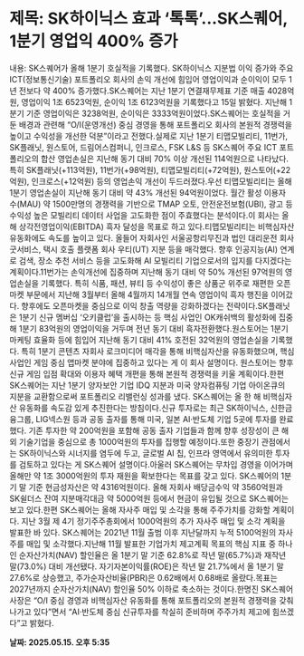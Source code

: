 # **제목: SK하이닉스 효과 ‘톡톡’...SK스퀘어, 1분기 영업익 400% 증가**

  내용: SK스퀘어가 올해 1분기 호실적을 기록했다. SK하이닉스 지분법 이익 증가와 주요 ICT(정보통신기술) 포트폴리오 회사의 손익 개선에 힘입어 영업이익과 순이익이 모두 1년 전보다 약 400% 증가했다.SK스퀘어는 지난 1분기 연결재무제표 기준 매출 4028억원, 영업이익 1조 6523억원, 순이익 1조 6123억원을 기록했다고 15일 밝혔다. 지난해 1분기 기준 영업이익은 3238억원, 순이익은 3333억원이었다.SK스퀘어는 호실적을 거둔 배경과 관련해 “O/I(운영개선) 중심 경영을 통해 포트폴리오 회사의 본원적 경쟁력을 높이고 수익성을 개선한 덕분”이라고 전했다.실제로 지난 1분기 티맵모빌리티, 11번가, SK플래닛, 원스토어, 드림어스컴퍼니, 인크로스, FSK L&S 등 SK스퀘어 주요 ICT 포트폴리오의 합산 영업손실은 지난해 동기 대비 70% 이상 개선된 114억원으로 나타났다.특히 SK플래닛(+113억원), 11번가(+98억원), 티맵모빌리티(+72억원), 원스토어(+22억원), 인크로스(+12억원) 등의 영업손익 개선이 두드러졌다.우선 티맵모빌리티는 올해 1분기 영업손실이 지난해 동기 대비 약 43% 개선된 94억원이었다. 월간 활성 이용자 수(MAU) 약 1500만명의 경쟁력을 기반으로 TMAP 오토, 안전운전보험(UBI), 광고 등 수익성 높은 모빌리티 데이터 사업을 고도화한 점이 주효했다는 분석이다.이 회사는 올해 상각전영업이익(EBITDA) 흑자 달성을 목표로 하고 있다.티맵모빌리티는 비핵심자산 유동화에도 속도를 높이고 있다. 올들어 자회사인 서울공항리무진과 법인 대리운전 회사 굿서비스, 택시 호출 플랫폼 회사 우티(UT) 지분 등을 매각했다. 향후 인공지능(AI) 연계로 검색, 장소 추천 서비스 등을 고도화해 AI 모빌리티 기업으로서의 입지를 다지겠다는 계획이다.11번가는 손익개선에 집중하며 지난해 동기 대비 약 50% 개선된 97억원의 영업손실을 기록했다. 특히 식품, 패션, 뷰티 등 수익성이 좋은 상품군 위주로 재편한 오픈마켓 부문에서 지난해 3월부터 올해 4월까지 14개월 연속 영업이익 흑자 행진을 이어갔다. 향후에도 오픈마켓을 중심으로 이익 창출 역량을 강화하겠다는 전략이다.SK플래닛은 1분기 신규 멤버십 ‘오키클럽’을 출시하는 등 핵심 사업인 OK캐쉬백의 활성화에 집중해 1분기 83억원의 영업이익을 거두며 전년 동기 대비 흑자전환했다.원스토어는 1분기 마케팅 효율화 등에 힘입어 지난해 동기 대비 41% 호전된 32억원의 영업손실을 기록했다. 특히 1분기 콘텐츠 자회사 로크미디어 매각을 통해 비핵심자산을 유동화했으며, 핵심 사업인 게임 중심 앱마켓 분야에 집중하고 있다는 게 이 회사 설명이다. 원스토어는 향후 신규 게임 입점 확대와 이용자 혜택 개편을 통해 본원적 경쟁력을 키울 계획이다.한편 SK스퀘어는 지난 1분기 양자보안 기업 IDQ 지분과 미국 양자컴퓨팅 기업 아이온큐의 지분을 교환함으로써 포트폴리오 리밸런싱 성과를 냈다. SK스퀘어는 올 한 해 비핵심자산 유동화를 속도감 있게 추진한다는 방침이다.신규 투자로는 최근 SK하이닉스, 신한금융그룹, LIG넥스원 등과 공동 출자를 통해 미국, 일본 AI·반도체 기업 5곳에 투자를 완료했다. 기존 투자한 약 200억원을 포함해 공동 출자 기업들과 함께 향후 성장성이 큰 해외 기술기업을 중심으로 총 1000억원의 투자를 집행할 예정이다.또한 중장기 관점에서는 SK하이닉스와 시너지를 염두에 두고, 글로벌 AI 칩, 인프라 영역에서 유의미한 투자를 검토하고 있다는 게 SK스퀘어 설명이다.아울러 SK스퀘어는 무차입 경영을 이어가며 올해만 약 1조 3000억원의 투자 재원을 확보한다는 목표를 갖고 있다. SK스퀘어의 1분기 말 기준 현금성자산은 약 4316억원이다. 올해 자회사 배당금수익 약 3560억원과 SK쉴더스 잔여 지분매각대금 약 5000억원 등에서 현금이 유입될 것으로 SK스퀘어는 보고 있다.한편 SK스퀘어는 올해 자사주 매입 및 소각을 통해 주주가치를 강화할 계획이다. 지난 3월 제 4기 정기주주총회에서 1000억원의 추가 자사주 매입 및 소각 계획을 발표한 바 있다. SK스퀘어는 2021년 11월 출범 이후 지난달까지 누적 5100억원의 자사주를 매입 및 소각했다.지난해 11월 발표한 기업가치 제고계획 목표의 핵심 지표 중 하나인 순자산가치(NAV) 할인율은 올 1분기 말 기준 62.8%로 작년 말(65.7%)과 재작년 말(73.0%) 대비 개선됐다. 자기자본이익률(ROE)은 작년 말 21.7%에서 올 1분기 말 27.6%로 상승했고, 주가순자산비율(PBR)은 0.62배에서 0.68배로 올랐다.목표는 2027년까지 순자산가치(NAV) 할인율 50% 이하로 축소하는 것이다.한명진 SK스퀘어 사장은 “O/I 중심 경영과 비핵심자산 유동화를 통해 포트폴리오의 본원적 경쟁력을 갖춰 나가고 있다”면서 “AI·반도체 중심 신규투자를 착실히 준비하며 주주가치 제고에 힘쓰겠다”고 밝혔다.

  **날짜: 2025.05.15. 오후 5:35**